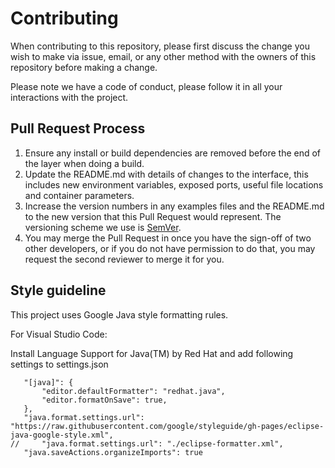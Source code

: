 # Contributing

When contributing to this repository, please first discuss the change you wish to make via issue,
email, or any other method with the owners of this repository before making a change. 

Please note we have a code of conduct, please follow it in all your interactions with the project.

## Pull Request Process

1. Ensure any install or build dependencies are removed before the end of the layer when doing a 
   build.
2. Update the README.md with details of changes to the interface, this includes new environment 
   variables, exposed ports, useful file locations and container parameters.
3. Increase the version numbers in any examples files and the README.md to the new version that this
   Pull Request would represent. The versioning scheme we use is [SemVer](http://semver.org/).
4. You may merge the Pull Request in once you have the sign-off of two other developers, or if you 
   do not have permission to do that, you may request the second reviewer to merge it for you.

## Style guideline

This project uses Google Java style formatting rules. 

For Visual Studio Code:

Install Language Support for Java(TM) by Red Hat and add following settings to settings.json
 ```   
    "[java]": {
        "editor.defaultFormatter": "redhat.java",
        "editor.formatOnSave": true,
    },
    "java.format.settings.url": "https://raw.githubusercontent.com/google/styleguide/gh-pages/eclipse-java-google-style.xml",
//     "java.format.settings.url": "./eclipse-formatter.xml",
    "java.saveActions.organizeImports": true
```
